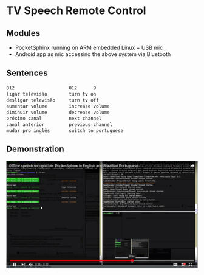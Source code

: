 # TV Speech Remote Control

## Modules

- PocketSphinx running on ARM embedded Linux + USB mic
- Android app as mic accessing the above system via Bluetooth

## Sentences

    012                    012      9 
    ligar televisão        turn tv on
    desligar televisão     turn tv off
    aumentar volume        increase volume
    diminuir volume        decrease volume
    próximo canal          next channel
    canal anterior         previous channel
    mudar pro inglês       switch to portuguese

## Demonstration 

[![PS Demo](thumb.png)](https://www.youtube.com/watch?v=6phJRVuzp0c "PocketSphinx demo")
